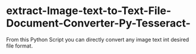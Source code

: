 # extract-Image-text-to-Text-File-Document-Converter-Py-Tesseract-
From this Python Script you can directly convert any image text int desired file format.
